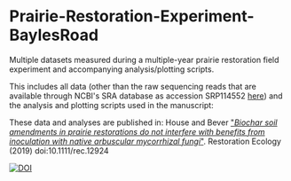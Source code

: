 # Prairie-Restoration-Experiment-BaylesRoad
Multiple datasets measured during a multiple-year prairie restoration field experiment and accompanying analysis/plotting scripts.

This includes all data (other than the raw sequencing reads that are available through NCBI's SRA database as accession SRP114552 <a href="https://www.ncbi.nlm.nih.gov/sra/?term=SRP114552">here</a>) and the analysis and plotting scripts used in the manuscript:

These data and analyses are published in: House and Bever <a href="https://doi.org/10.1111/rec.12924">"*Biochar soil amendments in prairie restorations do not interfere with benefits from inoculation with native arbuscular mycorrhizal fungi*"</a>. Restoration Ecology (2019) doi:10.1111/rec.12924

[![DOI](https://zenodo.org/badge/146047743.svg)](https://zenodo.org/badge/latestdoi/146047743)

